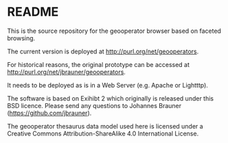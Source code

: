 # README #

This is the source repository for the geooperator browser based on faceted browsing.

The current version is deployed at http://purl.org/net/geooperators.

For historical reasons, the original prototype can be accessed at http://purl.org/net/jbrauner/geooperators.

It needs to be deployed as is in a Web Server (e.g. Apache or Lightttp).

The software is based on Exihibt 2 which originally is released under this BSD licence.
Please send any questions to Johannes Brauner (https://github.com/jbrauner).

The geooperator thesaurus data model used here is licensed under a Creative Commons Attribution-ShareAlike 4.0 International License.
